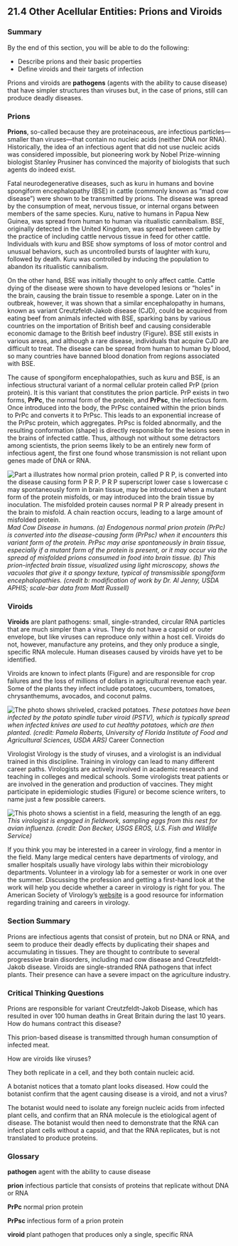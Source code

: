 ##  21.4 Other Acellular Entities: Prions and Viroids 

### Summary

By the end of this section, you will be able to do the following: 

  - Describe prions and their basic properties
  - Define viroids and their targets of infection

Prions and viroids are **pathogens** (agents with the ability to cause disease) that have simpler structures than viruses but, in the case of prions, still can produce deadly diseases.

### Prions

**Prions**, so-called because they are proteinaceous, are infectious particles—smaller than viruses—that contain no nucleic acids (neither DNA nor RNA). Historically, the idea of an infectious agent that did not use nucleic acids was considered impossible, but pioneering work by Nobel Prize-winning biologist Stanley Prusiner has convinced the majority of biologists that such agents do indeed exist.

Fatal neurodegenerative diseases, such as kuru in humans and bovine spongiform encephalopathy (BSE) in cattle (commonly known as “mad cow disease”) were shown to be transmitted by prions. The disease was spread by the consumption of meat, nervous tissue, or internal organs between members of the same species. Kuru, native to humans in Papua New Guinea, was spread from human to human via ritualistic cannibalism. BSE, originally detected in the United Kingdom, was spread between cattle by the practice of including cattle nervous tissue in feed for other cattle. Individuals with kuru and BSE show symptoms of loss of motor control and unusual behaviors, such as uncontrolled bursts of laughter with kuru, followed by death. Kuru was controlled by inducing the population to abandon its ritualistic cannibalism.

On the other hand, BSE was initially thought to only affect cattle. Cattle dying of the disease were shown to have developed lesions or “holes” in the brain, causing the brain tissue to resemble a sponge. Later on in the outbreak, however, it was shown that a similar encephalopathy in humans, known as variant Creutzfeldt-Jakob disease (CJD), could be acquired from eating beef from animals infected with BSE, sparking bans by various countries on the importation of British beef and causing considerable economic damage to the British beef industry (Figure). BSE still exists in various areas, and although a rare disease, individuals that acquire CJD are difficult to treat. The disease can be spread from human to human by blood, so many countries have banned blood donation from regions associated with BSE. 

The cause of spongiform encephalopathies, such as kuru and BSE, is an infectious structural variant of a normal cellular protein called PrP (prion protein). It is this variant that constitutes the prion particle. PrP exists in two forms, **PrPc**, the normal form of the protein, and **PrPsc**, the infectious form. Once introduced into the body, the PrPsc contained within the prion binds to PrPc and converts it to PrPsc. This leads to an exponential increase of the PrPsc protein, which aggregates. PrPsc is folded abnormally, and the resulting conformation (shape) is directly responsible for the lesions seen in the brains of infected cattle. Thus, although not without some detractors among scientists, the prion seems likely to be an entirely new form of infectious agent, the first one found whose transmission is not reliant upon genes made of DNA or RNA.

![Part a illustrates how normal prion protein, called P R P, is converted into the disease causing form  P R P. P R P superscript lower case s lowercase c may spontaneously form in brain tissue, may be introduced when a mutant form of the protein misfolds, or may introduced into the brain tissue by inoculation. The misfolded protein causes normal P R P already present in the brain to misfold. A chain reaction occurs, leading to a large amount of misfolded protein.][1] _Mad Cow Disease in humans. (a) Endogenous normal prion protein (PrPc) is converted into the disease-causing form (PrPsc) when it encounters this variant form of the protein. PrPsc may arise spontaneously in brain tissue, especially if a mutant form of the protein is present, or it may occur via the spread of misfolded prions consumed in food into brain tissue. (b) This prion-infected brain tissue, visualized using light microscopy, shows the vacuoles that give it a spongy texture, typical of transmissible spongiform encephalopathies. (credit b: modification of work by Dr. Al Jenny, USDA APHIS; scale-bar data from Matt Russell)_

### Viroids

**Viroids** are plant pathogens: small, single-stranded, circular RNA particles that are much simpler than a virus. They do not have a capsid or outer envelope, but like viruses can reproduce only within a host cell. Viroids do not, however, manufacture any proteins, and they only produce a single, specific RNA molecule. Human diseases caused by viroids have yet to be identified.

Viroids are known to infect plants (Figure) and are responsible for crop failures and the loss of millions of dollars in agricultural revenue each year. Some of the plants they infect include potatoes, cucumbers, tomatoes, chrysanthemums, avocados, and coconut palms.

![The photo shows shriveled, cracked potatoes.][2] _These potatoes have been infected by the potato spindle tuber viroid (PSTV), which is typically spread when infected knives are used to cut healthy potatoes, which are then planted. (credit: Pamela Roberts, University of Florida Institute of Food and Agricultural Sciences, USDA ARS)_ Career Connection

Virologist Virology is the study of viruses, and a virologist is an individual trained in this discipline. Training in virology can lead to many different career paths. Virologists are actively involved in academic research and teaching in colleges and medical schools. Some virologists treat patients or are involved in the generation and production of vaccines. They might participate in epidemiologic studies (Figure) or become science writers, to name just a few possible careers.

![This photo shows a scientist in a field, measuring the length of an egg.][3] _This virologist is engaged in fieldwork, sampling eggs from this nest for avian influenza. (credit: Don Becker, USGS EROS, U.S. Fish and Wildlife Service)_

If you think you may be interested in a career in virology, find a mentor in the field. Many large medical centers have departments of virology, and smaller hospitals usually have virology labs within their microbiology departments. Volunteer in a virology lab for a semester or work in one over the summer. Discussing the profession and getting a first-hand look at the work will help you decide whether a career in virology is right for you. The American Society of Virology’s [website][4] is a good resource for information regarding training and careers in virology.

### Section Summary

Prions are infectious agents that consist of protein, but no DNA or RNA, and seem to produce their deadly effects by duplicating their shapes and accumulating in tissues. They are thought to contribute to several progressive brain disorders, including mad cow disease and Creutzfeldt-Jakob disease. Viroids are single-stranded RNA pathogens that infect plants. Their presence can have a severe impact on the agriculture industry.

### Critical Thinking Questions

Prions are responsible for variant Creutzfeldt-Jakob Disease, which has resulted in over 100 human deaths in Great Britain during the last 10 years. How do humans contract this disease?

This prion-based disease is transmitted through human consumption of infected meat.

How are viroids like viruses?

They both replicate in a cell, and they both contain nucleic acid.

A botanist notices that a tomato plant looks diseased. How could the botanist confirm that the agent causing disease is a viroid, and not a virus? 

The botanist would need to isolate any foreign nucleic acids from infected plant cells, and confirm that an RNA molecule is the etiological agent of disease. The botanist would then need to demonstrate that the RNA can infect plant cells without a capsid, and that the RNA replicates, but is not translated to produce proteins. 

### Glossary

**pathogen** agent with the ability to cause disease

**prion** infectious particle that consists of proteins that replicate without DNA or RNA

**PrPc** normal prion protein

**PrPsc** infectious form of a prion protein

**viroid** plant pathogen that produces only a single, specific RNA

   [1]: https://cnx.org/resources/de5c288ea9f9bbf9e14f4a41341347607d61ade7/Figure_21_04_01ab.jpg
   [2]: https://cnx.org/resources/14834712d85be7c31b75def2b4b206bff967ae15/Figure_21_04_02.jpg
   [3]: https://cnx.org/resources/8022e5b104a43b816babb9ef628e62787b572614/Figure_21_04_03.jpg
   [4]: http://openstax.org/l/asv

